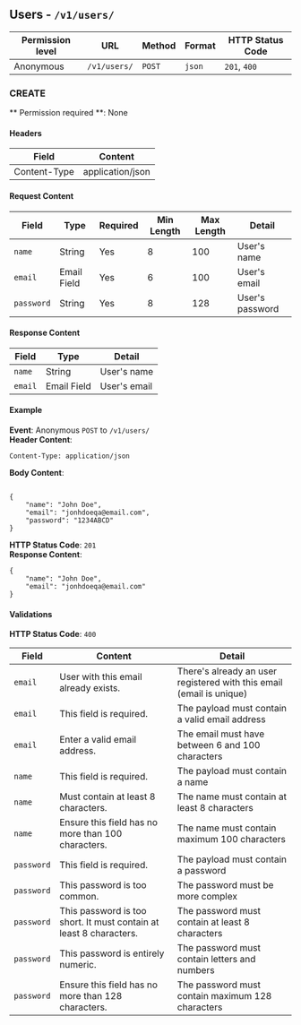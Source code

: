 ## Users - `/v1/users/`


| Permission level  |   URL| Method  | Format   |  HTTP Status Code |
|---|---|---|---|---|
|  Anonymous |  `/v1/users/` |   `POST`|  `json` |  `201`, `400` |


### CREATE
** Permission required **: None

#### Headers
|  Field | Content  |
|---|---|
|  Content-Type | application/json  |

#### Request Content

|  Field | Type  | Required  |  Min Length |  Max Length |  Detail |
|---|---|---|---|---|---|
| `name` |  String |  Yes |  8 |  100 |  User's name |
| `email` |  Email Field |  Yes | 6  | 100  | User's email  |
| `password` |  String |  Yes | 8  | 128  | User's password  |

#### Response Content
|  Field | Type  |Detail   |
|---|---|---|
|  `name` | String  |  User's name |
|  `email`|  Email Field |  User's email |

#### Example

**Event**: Anonymous `POST` to `/v1/users/`  
**Header Content**:
```
Content-Type: application/json
```
**Body Content**: 
```

{
	"name": "John Doe",
	"email": "jonhdoeqa@email.com",
	"password": "1234ABCD"
}

```
**HTTP Status Code**: `201`  
**Response Content**:
```
{
	"name": "John Doe",
	"email": "jonhdoeqa@email.com"
}
```

#### Validations
**HTTP Status Code**: `400`  

| Field  | Content  |  Detail |
|---|---|---|
| `email`  |  User with this email already exists. |  There's already an user registered with this email (email is unique) |
| `email`|  This field is required. | The payload must contain a valid email address  |
| `email` | Enter a valid email address.  | The email must have between 6 and 100 characters  |
| `name` | This field is required.  |  The payload must contain a name |
| `name` | Must contain at least 8 characters.  | The name must contain at least 8 characters  |
| `name` |  Ensure this field has no more than 100 characters. | The name must contain maximum 100 characters  |
| `password`  | This field is required.  | The payload must contain a password   |
| `password`  | This password is too common.  | The password must be more complex   |
| `password`  |  This password is too short. It must contain at least 8 characters.  |  The password must contain at least 8 characters  |
| `password` | This password is entirely numeric.  | The password must contain letters and numbers  |
| `password` |  Ensure this field has no more than 128 characters. |  The password must contain maximum 128 characters |